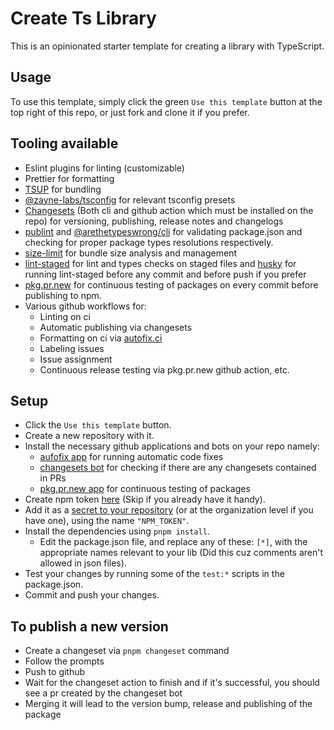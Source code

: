 # Create Ts Library

This is an opinionated starter template for creating a library with TypeScript.


## Usage

To use this template, simply click the green `Use this template` button at the top right of this repo, or just fork and clone it if you prefer.

## Tooling available
- Eslint plugins for linting (customizable)
- Prettier for formatting
- [TSUP](https://github.com/egoist/tsup) for bundling
- [@zayne-labs/tsconfig](https://github.com/zayne-labs/tsconfig) for relevant tsconfig presets
- [Changesets](https://github.com/changesets/changesets) (Both cli and github action which must be installed on the repo) for versioning, publishing, release notes and changelogs
- [publint](https://github.com/bluwy/publint) and [@arethetypeswrong/cli](https://github.com/arethetypeswrong/arethetypeswrong.github.io/blob/main/packages/cli/README.md) for validating package.json and checking for proper package types resolutions respectively.
- [size-limit](https://github.com/ai/size-limit) for bundle size analysis and management
- [lint-staged](https://github.com/lint-staged/lint-staged) for lint and types checks on staged files and [husky](https://github.com/typicode/husky) for running lint-staged before any commit and before push if you prefer
- [pkg.pr.new](https://pkg-pr-new) for continuous testing of packages on every commit before publishing to npm.
- Various github workflows for:
  - Linting on ci
  - Automatic publishing via changesets
  - Formatting on ci via [autofix.ci](https://autofix.ci/)
  - Labeling issues
  - Issue assignment
  - Continuous release testing via pkg.pr.new github action, etc.

## Setup

- Click the `Use this template` button.
- Create a new repository with it.
- Install the necessary github applications and bots on your repo namely:
  - [aufofix app](https://github.com/marketplace/autofix-ci) for running automatic code fixes
  - [changesets bot](https://github.com/apps/changeset-bot) for checking if there are any changesets contained in PRs
  - [pkg.pr.new app](https://github.com/apps/pkg-pr-new) for continuous testing of packages
- Create npm token [here](https://docs.npmjs.com/creating-and-viewing-access-tokens) (Skip if you already have it handy).
- Add it as a [secret to your repository](https://docs.github.com/en/codespaces/managing-codespaces-for-your-organization/managing-development-environment-secrets-for-your-repository-or-organization#adding-secrets-for-a-repository) (or at the organization level if you have one), using the name `"NPM_TOKEN"`.
- Install the dependencies using `pnpm install`.
	- Edit the package.json file, and replace any of these: `[*]`, with the appropriate names relevant to your lib (Did this cuz comments aren't allowed in json files).
- Test your changes by running some of the `test:*` scripts in the package.json.
- Commit and push your changes.

## To publish a new version
 - Create a changeset via `pnpm changeset` command
 - Follow the prompts
 - Push to github
 - Wait for the changeset action to finish and if it's successful, you should see a pr created by the changeset bot
 - Merging it will lead to the version bump, release and publishing of the package


